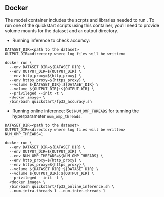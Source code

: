 <!--- 60. Docker -->
## Docker

The model container includes the scripts and libraries needed to run 
<model name> <precision> <mode>. To run one of the quickstart scripts 
using this container, you'll need to provide volume mounts for the dataset
and an output directory.

* Running inference to check accuracy:
```
DATASET_DIR=<path to the dataset>
OUTPUT_DIR=<directory where log files will be written>

docker run \
  --env DATASET_DIR=${DATASET_DIR} \
  --env OUTPUT_DIR=${OUTPUT_DIR} \
  --env http_proxy=${http_proxy} \
  --env https_proxy=${https_proxy} \
  --volume ${DATASET_DIR}:${DATASET_DIR} \
  --volume ${OUTPUT_DIR}:${OUTPUT_DIR} \
  --privileged --init -t \
  <docker image> \
  /bin/bash quickstart/fp32_accuracy.sh
```

* Running online inference:
Set `NUM_OMP_THREADS` for tunning the hyperparameter `num_omp_threads`.

```
DATASET_DIR=<path to the dataset>
OUTPUT_DIR=<directory where log files will be written>
NUM_OMP_THREADS=1

docker run \
  --env DATASET_DIR=${DATASET_DIR} \
  --env OUTPUT_DIR=${OUTPUT_DIR} \
  --env NUM_OMP_THREADS=${NUM_OMP_THREADS} \
  --env http_proxy=${http_proxy} \
  --env https_proxy=${https_proxy} \
  --volume ${DATASET_DIR}:${DATASET_DIR} \
  --volume ${OUTPUT_DIR}:${OUTPUT_DIR} \
  --privileged --init -t \
  <docker image> \
  /bin/bash quickstart/fp32_online_inference.sh \
  --num-intra-threads 1 --num-inter-threads 1
```
